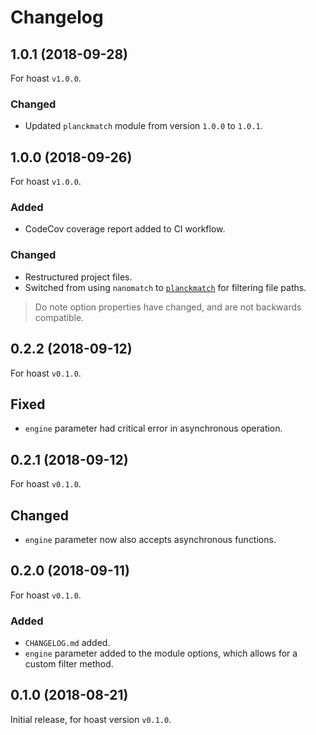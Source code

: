# Changelog

## 1.0.1 (2018-09-28)
For hoast `v1.0.0`.
### Changed
- Updated `planckmatch` module from version `1.0.0` to `1.0.1`.

## 1.0.0 (2018-09-26)
For hoast `v1.0.0`.
### Added
- CodeCov coverage report added to CI workflow.
### Changed
- Restructured project files.
- Switched from using `nanomatch` to [`planckmatch`](https://github.com/redkenrok/node-planckmatch#readme) for filtering file paths.

> Do note option properties have changed, and are not backwards compatible.

## 0.2.2 (2018-09-12)
For hoast `v0.1.0`.
## Fixed
- `engine` parameter had critical error in asynchronous operation.

## 0.2.1 (2018-09-12)
For hoast `v0.1.0`.
## Changed
- `engine` parameter now also accepts asynchronous functions.

## 0.2.0 (2018-09-11)
For hoast `v0.1.0`.
### Added
- `CHANGELOG.md` added.
- `engine` parameter added to the module options, which allows for a custom filter method.

## 0.1.0 (2018-08-21)
Initial release, for hoast version `v0.1.0`.